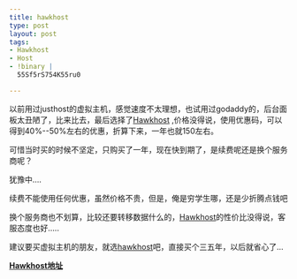 ```yaml
--- 
title: hawkhost
type: post
layout: post
tags: 
- Hawkhost
- Host
- !binary |
  55Sf5rS754K55ru0

---
```

<p>以前用过justhost的虚拟主机，感觉速度不太理想，也试用过godaddy的，后台面板太丑陋了，比来比去，最后选择了<a href="https://my.hawkhost.com/aff.php?aff=1549" target="_blank">Hawkhost</a> ,价格没得说，使用优惠码，可以得到40%--50%左右的优惠，折算下来，一年也就150左右。</p>  <p>可惜当时买的时候不坚定，只购买了一年，现在快到期了，是续费呢还是换个服务商呢？</p>  <p>犹豫中….</p>  <p>续费不能使用任何优惠，虽然价格不贵，但是，俺是穷学生哪，还是少折腾点钱吧</p>  <p>换个服务商也不划算，比较还要转移数据什么的，<a href="https://my.hawkhost.com/aff.php?aff=1549" target="_blank">Hawkhost</a>的性价比没得说，客服态度也好…..</p>  <p>建议要买虚拟主机的朋友，就选<a href="https://my.hawkhost.com/aff.php?aff=1549" target="_blank">hawkhost</a>吧，直接买个三五年，以后就省心了…</p>  <p><a href="https://my.hawkhost.com/aff.php?aff=1549" target="_blank"><strong>Hawkhost地址</strong></a></p>

